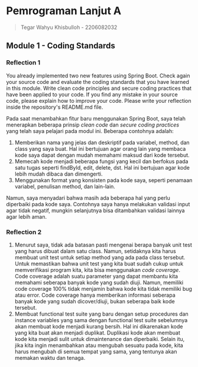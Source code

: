 # Pemrograman Lanjut A
> Tegar Wahyu Khisbulloh - 2206082032

## Module 1 - Coding Standards
### Reflection 1
You already implemented two new features using Spring Boot. Check again your source code and evaluate the coding standards that you have learned in this module. Write clean code principles and secure coding practices that have been applied to your code.  If you find any mistake in your source code, please explain how to improve your code. Please write your reflection inside the repository's README.md file.

Pada saat menambahkan fitur baru menggunakan Spring Boot, saya telah menerapkan beberapa prinsip _clean code_ dan _secure coding practices_ yang telah saya pelajari pada modul ini. Beberapa contohnya adalah:
1. Memberikan nama yang jelas dan deskriptif pada variabel, method, dan class yang saya buat. Hal ini bertujuan agar orang lain yang membaca kode saya dapat dengan mudah memahami maksud dari kode tersebut.
2. Memecah kode menjadi beberapa fungsi yang kecil dan berfokus pada satu tugas seperti findById, edit, delete, dst. Hal ini bertujuan agar kode lebih mudah dibaca dan dimengerti.
3. Menggunakan format yang konsisten pada kode saya, seperti penamaan variabel, penulisan method, dan lain-lain. 

Namun, saya menyadari bahwa masih ada beberapa hal yang perlu diperbaiki pada kode saya. Contohnya saya hanya melakukan validasi input agar tidak negatif, mungkin selanjutnya bisa ditambahkan validasi lainnya agar lebih aman.

### Reflection 2
1. Menurut saya, tidak ada batasan pasti mengenai berapa banyak unit test yang harus dibuat dalam satu class. Namun, setidaknya kita harus membuat unit test untuk setiap method yang ada pada class tersebut. Untuk memastikan bahwa unit test yang kita buat sudah cukup untuk memverifikasi program kita, kita bisa menggunakan _code coverage_. Code coverage adalah suatu parameter yang dapat membantu kita memahami seberapa banyak kode yang sudah diuji. Namun, memiliki code coverage 100% tidak menjamin bahwa kode kita tidak memiliki bug atau error. Code coverage hanya memberikan informasi seberapa banyak kode yang sudah dicover/diuji, bukan seberapa baik kode tersebut.
2. Membuat functional test suite yang baru dengan setup procedures dan instance variables yang sama dengan functional test suite sebelumnya akan membuat kode menjadi kurang bersih. Hal ini dikarenakan kode yang kita buat akan menjadi duplikat. Duplikasi kode akan membuat kode kita menjadi sulit untuk dimaintenance dan diperbaiki. Selain itu, jika kita ingin menambahkan atau mengubah sesuatu pada kode, kita harus mengubah di semua tempat yang sama, yang tentunya akan memakan waktu dan tenaga.